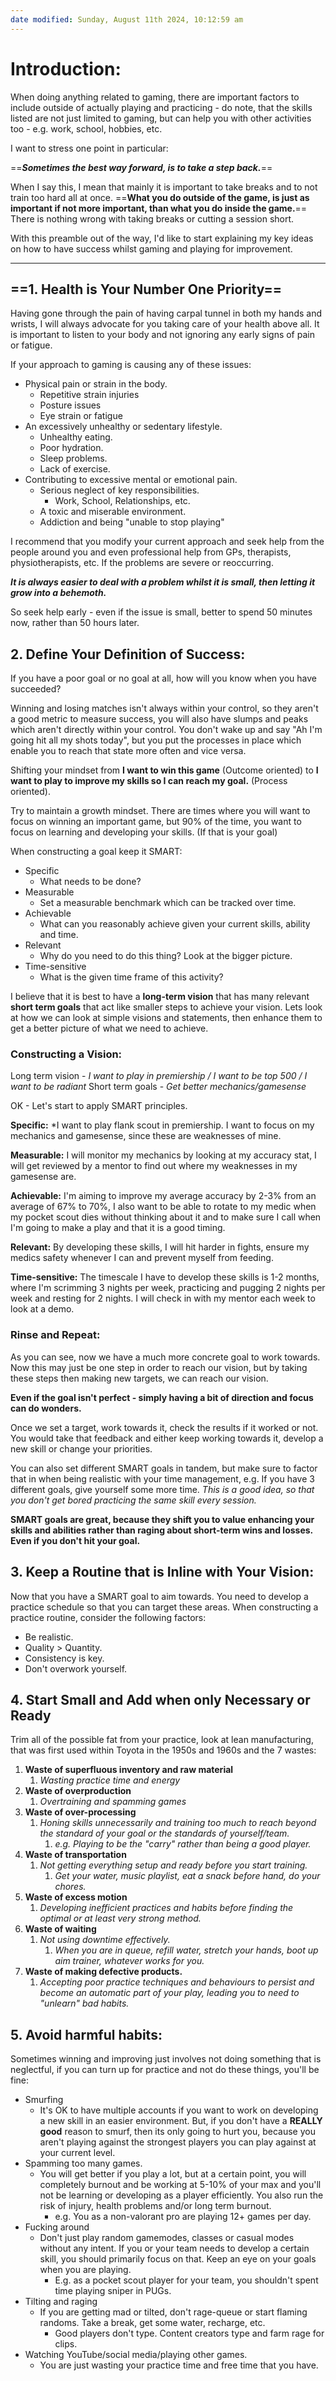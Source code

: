 ```yaml
---
date modified: Sunday, August 11th 2024, 10:12:59 am
---
```


# Introduction:

When doing anything related to gaming, there are important factors to include outside of actually playing and practicing - do note, that the skills listed are not just limited to gaming, but can help you with other activities too - e.g. work, school, hobbies, etc.

I want to stress one point in particular:

==***Sometimes the best way forward, is to take a step back.***==

When I say this, I mean that mainly it is important to take breaks and to not train too hard all at once. ==**What you do outside of the game, is just as important if not more important, than what you do inside the game.**== There is nothing wrong with taking breaks or cutting a session short.

With this preamble out of the way, I'd like to start explaining my key ideas on how to have success whilst gaming and playing for improvement.

***
## ==1. Health is Your Number One Priority==

Having gone through the pain of having carpal tunnel in both my hands and wrists, I will always advocate for you taking care of your health above all. It is important to listen to your body and not ignoring any early signs of pain or fatigue.

If your approach to gaming is causing any of these issues:
- Physical pain or strain in the body.
	- Repetitive strain injuries
	- Posture issues
	- Eye strain or fatigue
- An excessively unhealthy or sedentary lifestyle.
	- Unhealthy eating.
	- Poor hydration.
	- Sleep problems.
	- Lack of exercise.
- Contributing to excessive mental or emotional pain.
	- Serious neglect of key responsibilities.
		- Work, School, Relationships, etc.
	- A toxic and miserable environment.
	- Addiction and being "unable to stop playing"

I recommend that you modify your current approach and seek help from the people around you and even professional help from GPs, therapists, physiotherapists, etc. If the problems are severe or reoccurring.

***It is always easier to deal with a problem whilst it is small, then letting it grow into a behemoth.***

So seek help early - even if the issue is small, better to spend 50 minutes now, rather than 50 hours later.

## 2. Define Your Definition of Success:

If you have a poor goal or no goal at all, how will you know when you have succeeded? 

Winning and losing matches isn't always within your control, so they aren't a good metric to measure success, you will also have slumps and peaks which aren't directly within your control. You don't wake up and say "Ah I'm going hit all my shots today", but you put the processes in place which enable you to reach that state more often and vice versa.

Shifting your mindset from **I want to win this game** (Outcome oriented) to **I want to play to improve my skills so I can reach my goal.** (Process oriented). 

Try to maintain a growth mindset. There are times where you will want to focus on winning an important game, but 90% of the time, you want to focus on learning and developing your skills. (If that is your goal)

When constructing a goal keep it SMART:

- Specific
	- What needs to be done?
- Measurable
	- Set a measurable benchmark which can be tracked over time.
- Achievable
	- What can you reasonably achieve given your current skills, ability and time.
- Relevant
	- Why do you need to do this thing? Look at the bigger picture.
- Time-sensitive
	- What is the given time frame of this activity?

I believe that it is best to have a **long-term vision** that has many relevant **short term goals** that act like smaller steps to achieve your vision. Lets look at how we can look at simple visions and statements, then enhance them to get a better picture of what we need to achieve.
### Constructing a Vision:
Long term vision - *I want to play in premiership / I want to be top 500 / I want to be radiant*
Short term goals - *Get better mechanics/gamesense*

OK - Let's start to apply SMART principles.

**Specific:** *I want to play flank scout in premiership. I want to focus on my mechanics and gamesense, since these are weaknesses of mine.

**Measurable:** I will monitor my mechanics by looking at my accuracy stat, I will get reviewed by a mentor to find out where my weaknesses in my gamesense are.

**Achievable:** I'm aiming to improve my average accuracy by 2-3% from an average of 67% to 70%, I also want to be able to rotate to my medic when my pocket scout dies without thinking about it and to make sure I call when I'm going to make a play and that it is a good timing.

**Relevant:** By developing these skills, I will hit harder in fights, ensure my medics safety whenever I can and prevent myself from feeding.

**Time-sensitive:**
The timescale I have to develop these skills is 1-2 months, where I'm scrimming 3 nights per week, practicing and pugging 2 nights per week and resting for 2 nights. I will check in with my mentor each week to look at a demo.
### Rinse and Repeat:

As you can see, now we have a much more concrete goal to work towards. Now this may just be one step in order to reach our vision, but by taking these steps then making new targets, we can reach our vision. 

**Even if the goal isn't perfect - simply having a bit of direction and focus can do wonders.**

Once we set a target, work towards it, check the results if it worked or not. You would take that feedback and either keep working towards it, develop a new skill or change your priorities.

You can also set different SMART goals in tandem, but make sure to factor that in when being realistic with your time management, e.g. If you have 3 different goals, give yourself some more time. *This is a good idea, so that you don't get bored practicing the same skill every session.*

**SMART goals are great, because they shift you to value enhancing your skills and abilities rather than raging about short-term wins and losses. Even if you don't hit your goal.**
## 3. Keep a Routine that is Inline with Your Vision:

Now that you have a SMART goal to aim towards. You need to develop a practice schedule so that you can target these areas. When constructing a practice routine, consider the following factors:

- Be realistic.
- Quality > Quantity.
- Consistency is key.
- Don't overwork yourself.

## 4. Start Small and Add when only Necessary or Ready

Trim all of the possible fat from your practice, look at lean manufacturing, that was first used within Toyota in the 1950s and 1960s and the 7 wastes:

1. **Waste of superfluous inventory and raw material**
	1. *Wasting practice time and energy*
2. **Waste of overproduction**
	1. *Overtraining and spamming games*
3. **Waste of over-processing**
	1. *Honing skills unnecessarily and training too much to reach beyond the standard of your goal or the standards of yourself/team.*
		1. *e.g. Playing to be the "carry" rather than being a good player.*
4. **Waste of transportation**
	1. *Not getting everything setup and ready before you start training.*
		1. *Get your water, music playlist, eat a snack before hand, do your chores.*
5. **Waste of excess motion**
	1. *Developing inefficient practices and habits before finding the optimal or at least very strong method.*
6. **Waste of waiting**
	1. *Not using downtime effectively.*
		1. *When you are in queue, refill water, stretch your hands, boot up aim trainer, whatever works for you.*
7. **Waste of making defective products.**
	1. *Accepting poor practice techniques and behaviours to persist and become an automatic part of your play, leading you to need to "unlearn" bad habits.*

## 5. Avoid harmful habits:

Sometimes winning and improving just involves not doing something that is neglectful, if you can turn up for practice and not do these things, you'll be fine:

- Smurfing
	- It's OK to have multiple accounts if you want to work on developing a new skill in an easier environment. But, if you don't have a **REALLY good** reason to smurf, then its only going to hurt you, because you aren't playing against the strongest players you can play against at your current level.
- Spamming too many games.
	- You will get better if you play a lot, but at a certain point, you will completely burnout and be working at 5-10% of your max and you'll not be learning or developing as a player efficiently. You also run the risk of injury, health problems and/or long term burnout.
		- e.g. You as a non-valorant pro are playing 12+ games per day. 
- Fucking around
	- Don't just play random gamemodes, classes or casual modes without any intent. If you or your team needs to develop a certain skill, you should primarily focus on that. Keep an eye on your goals when you are playing.
		- E.g. as a pocket scout player for your team, you shouldn't spent time playing sniper in PUGs.
- Tilting and raging
	- If you are getting mad or tilted, don't rage-queue or start flaming randoms. Take a break, get some water, recharge, etc.
		- Good players don't type. Content creators type and farm rage for clips.
- Watching YouTube/social media/playing other games.
	- You are just wasting your practice time and free time that you have.